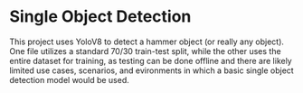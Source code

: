 # Single Object Detection

This project uses YoloV8 to detect a hammer object (or really any object). One file utilizes a standard 70/30 train-test split, while the other uses the entire dataset for training, as testing can be done offline and there are likely limited use cases, scenarios, and evironments in which a basic single object detection model would be used.
